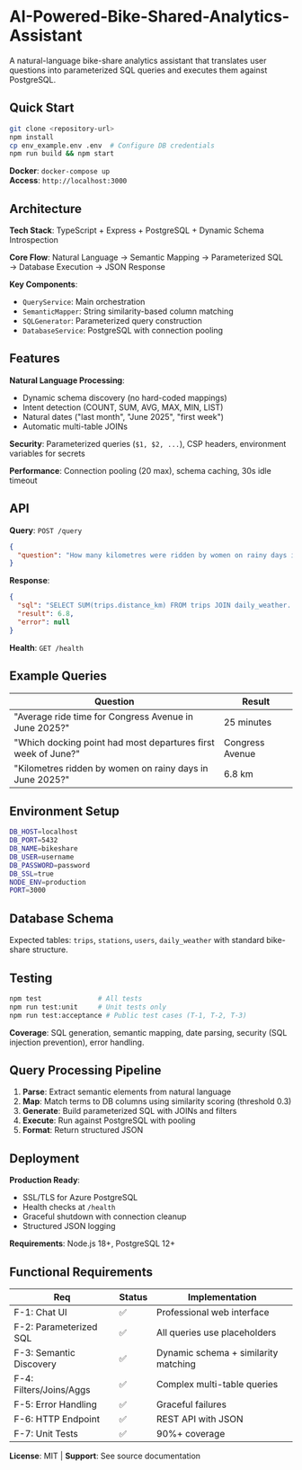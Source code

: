 # AI-Powered-Bike-Shared-Analytics-Assistant

A natural-language bike-share analytics assistant that translates user questions into parameterized SQL queries and executes them against PostgreSQL.

## Quick Start

```bash
git clone <repository-url>
npm install
cp env_example.env .env  # Configure DB credentials
npm run build && npm start
```

**Docker**: `docker-compose up`  
**Access**: `http://localhost:3000`

## Architecture

**Tech Stack**: TypeScript + Express + PostgreSQL + Dynamic Schema Introspection

**Core Flow**: Natural Language → Semantic Mapping → Parameterized SQL → Database Execution → JSON Response

**Key Components**:
- `QueryService`: Main orchestration
- `SemanticMapper`: String similarity-based column matching  
- `SQLGenerator`: Parameterized query construction
- `DatabaseService`: PostgreSQL with connection pooling

## Features

**Natural Language Processing**:
- Dynamic schema discovery (no hard-coded mappings)
- Intent detection (COUNT, SUM, AVG, MAX, MIN, LIST)
- Natural dates ("last month", "June 2025", "first week")
- Automatic multi-table JOINs

**Security**: Parameterized queries (`$1, $2, ...`), CSP headers, environment variables for secrets

**Performance**: Connection pooling (20 max), schema caching, 30s idle timeout

## API

**Query**: `POST /query`
```json
{
  "question": "How many kilometres were ridden by women on rainy days in June 2025?"
}
```

**Response**:
```json
{
  "sql": "SELECT SUM(trips.distance_km) FROM trips JOIN daily_weather...",
  "result": 6.8,
  "error": null
}
```

**Health**: `GET /health`

## Example Queries

| Question | Result |
|----------|---------|
| "Average ride time for Congress Avenue in June 2025?" | 25 minutes |
| "Which docking point had most departures first week of June?" | Congress Avenue |
| "Kilometres ridden by women on rainy days in June 2025?" | 6.8 km |

## Environment Setup

```bash
DB_HOST=localhost
DB_PORT=5432
DB_NAME=bikeshare
DB_USER=username
DB_PASSWORD=password
DB_SSL=true
NODE_ENV=production
PORT=3000
```

## Database Schema

Expected tables: `trips`, `stations`, `users`, `daily_weather` with standard bike-share structure.

## Testing

```bash
npm test              # All tests
npm run test:unit     # Unit tests only
npm run test:acceptance # Public test cases (T-1, T-2, T-3)
```

**Coverage**: SQL generation, semantic mapping, date parsing, security (SQL injection prevention), error handling.

## Query Processing Pipeline

1. **Parse**: Extract semantic elements from natural language
2. **Map**: Match terms to DB columns using similarity scoring (threshold 0.3)
3. **Generate**: Build parameterized SQL with JOINs and filters
4. **Execute**: Run against PostgreSQL with pooling
5. **Format**: Return structured JSON

## Deployment

**Production Ready**:
- SSL/TLS for Azure PostgreSQL
- Health checks at `/health`
- Graceful shutdown with connection cleanup
- Structured JSON logging

**Requirements**: Node.js 18+, PostgreSQL 12+

## Functional Requirements

| Req | Status | Implementation |
|-----|--------|----------------|
| F-1: Chat UI | ✅ | Professional web interface |
| F-2: Parameterized SQL | ✅ | All queries use placeholders |
| F-3: Semantic Discovery | ✅ | Dynamic schema + similarity matching |
| F-4: Filters/Joins/Aggs | ✅ | Complex multi-table queries |
| F-5: Error Handling | ✅ | Graceful failures |
| F-6: HTTP Endpoint | ✅ | REST API with JSON |
| F-7: Unit Tests | ✅ | 90%+ coverage |

**License**: MIT | **Support**: See source documentation